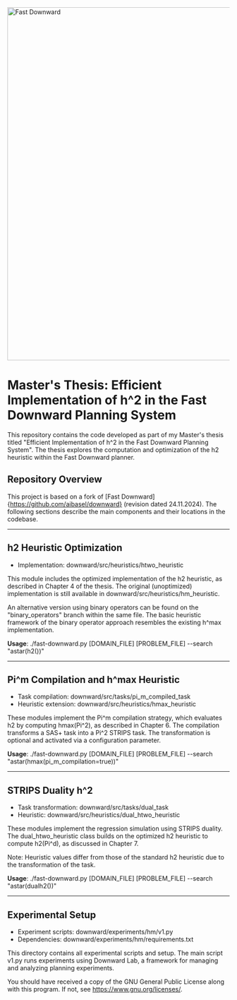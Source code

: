 <img src="misc/images/fast-downward.svg" width="800" alt="Fast Downward">

# Master's Thesis: Efficient Implementation of h^2 in the Fast Downward Planning System

This repository contains the code developed as part of my Master's thesis titled "Efficient Implementation of h^2 in the Fast Downward Planning System". The thesis explores the computation and optimization of the h2 heuristic within the Fast Downward planner.

## Repository Overview

This project is based on a fork of [Fast Downward]{https://github.com/aibasel/downward} (revision dated 24.11.2024). The following sections describe the main components and their locations in the codebase.

---

## h2 Heuristic Optimization

- Implementation: downward/src/heuristics/htwo_heuristic

This module includes the optimized implementation of the h2 heuristic, as described in Chapter 4 of the thesis. The original (unoptimized) implementation is still available in downward/src/heuristics/hm_heuristic.

An alternative version using binary operators can be found on the "binary_operators" branch within the same file. The basic heuristic framework of the binary operator approach resembles the existing h^max implementation.

**Usage**:
./fast-downward.py [DOMAIN_FILE] [PROBLEM_FILE] --search "astar(h2())"

---

## Pi^m Compilation and h^max Heuristic

- Task compilation: downward/src/tasks/pi_m_compiled_task
- Heuristic extension: downward/src/heuristics/hmax_heuristic

These modules implement the Pi^m compilation strategy, which evaluates h2 by computing hmax(Pi^2), as described in Chapter 6. The compilation transforms a SAS+ task into a Pi^2 STRIPS task. The transformation is optional and activated via a configuration parameter.

**Usage**:
./fast-downward.py [DOMAIN_FILE] [PROBLEM_FILE] --search "astar(hmax(pi_m_compilation=true))"

---

## STRIPS Duality h^2

- Task transformation: downward/src/tasks/dual_task
- Heuristic: downward/src/heuristics/dual_htwo_heuristic

These modules implement the regression simulation using STRIPS duality. The dual_htwo_heuristic class builds on the optimized h2 heuristic to compute h2(Pi^d), as discussed in Chapter 7.

Note: Heuristic values differ from those of the standard h2 heuristic due to the transformation of the task.

**Usage**:
./fast-downward.py [DOMAIN_FILE] [PROBLEM_FILE] --search "astar(dualh2())"

---

## Experimental Setup

- Experiment scripts: downward/experiments/hm/v1.py
- Dependencies: downward/experiments/hm/requirements.txt

This directory contains all experimental scripts and setup. The main script v1.py runs experiments using Downward Lab, a framework for managing and analyzing planning experiments.

You should have received a copy of the GNU General Public License
along with this program. If not, see <https://www.gnu.org/licenses/>.
```
